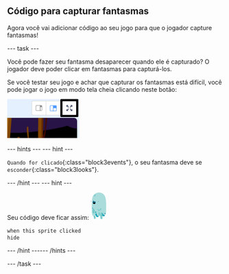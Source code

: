 ## Código para capturar fantasmas

Agora você vai adicionar código ao seu jogo para que o jogador capture fantasmas!

--- task ---

Você pode fazer seu fantasma desaparecer quando ele é capturado? O jogador deve poder clicar em fantasmas para capturá-los.

Se você testar seu jogo e achar que capturar os fantasmas está difícil, você pode jogar o jogo em modo tela cheia clicando neste botão:

![screenshot](images/ghost-fullscreen-annotated.png)

--- hints ---
 --- hint ---

`Quando for clicado`{:class="block3events"}, o seu fantasma deve se `esconder`{:class="block3looks"}.

--- /hint --- --- hint ---

Seu código deve ficar assim: ![ator do fantasma](images/ghost-sprite.png)

```blocks3
when this sprite clicked
hide
```

--- /hint ------ /hints ---

--- /task ---